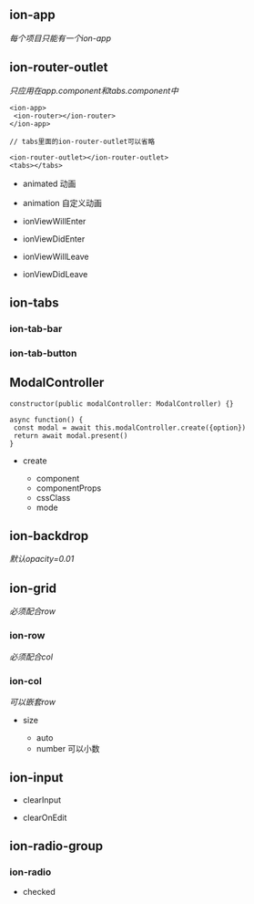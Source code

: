 ## ion-app

*每个项目只能有一个ion-app*

## ion-router-outlet 

*只应用在app.component和tabs.component中*

```
<ion-app>
 <ion-router></ion-router>
</ion-app>
```

```
// tabs里面的ion-router-outlet可以省略

<ion-router-outlet></ion-router-outlet>
<tabs></tabs>
```

* animated 动画

* animation 自定义动画

* ionViewWillEnter

* ionViewDidEnter

* ionViewWillLeave

* ionViewDidLeave

## ion-tabs

### ion-tab-bar

### ion-tab-button


## ModalController

```
constructor(public modalController: ModalController) {}

async function() {
 const modal = await this.modalController.create({option})
 return await modal.present()
}

```

* create

  * component
  * componentProps
  * cssClass
  * mode

## ion-backdrop

*默认opacity=0.01*



## ion-grid

*必须配合row*

### ion-row 

*必须配合col*

### ion-col 

*可以嵌套row*

* size

  * auto
  * number 可以小数
  
  
## ion-input

* clearInput

* clearOnEdit

## ion-radio-group

### ion-radio

* checked
